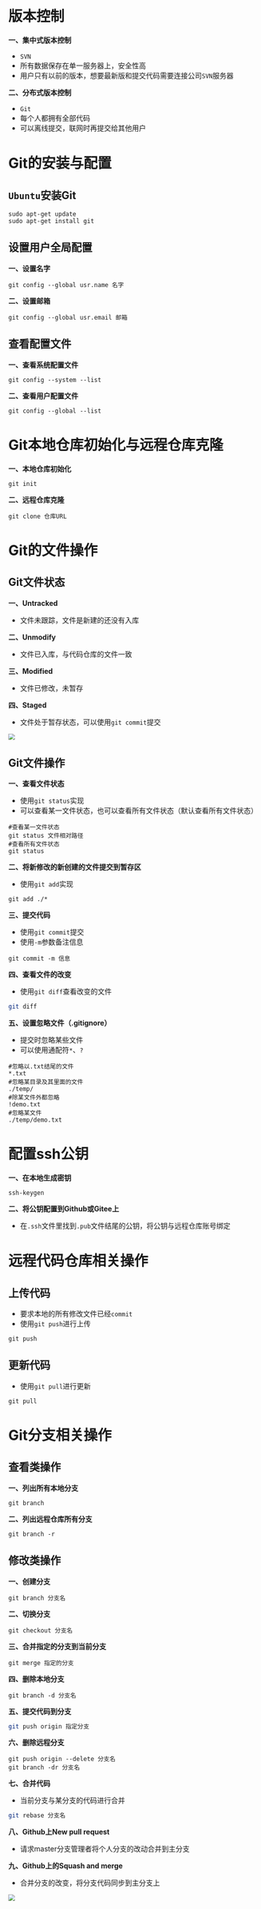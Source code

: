 # 版本控制

**一、集中式版本控制**

* `SVN`
* 所有数据保存在单一服务器上，安全性高
* 用户只有以前的版本，想要最新版和提交代码需要连接公司`SVN`服务器

**二、分布式版本控制**

* `Git`
* 每个人都拥有全部代码
* 可以离线提交，联网时再提交给其他用户

# Git的安装与配置

## `Ubuntu`安装Git

```shell
sudo apt-get update
sudo apt-get install git
```

## 设置用户全局配置

**一、设置名字**

```shell
git config --global usr.name 名字
```

**二、设置邮箱**

```shell
git config --global usr.email 邮箱
```

## 查看配置文件

**一、查看系统配置文件**

```shell
git config --system --list
```

**二、查看用户配置文件**

```shell
git config --global --list
```

# Git本地仓库初始化与远程仓库克隆

**一、本地仓库初始化**

```shell
git init
```

**二、远程仓库克隆**

```shell
git clone 仓库URL
```

# Git的文件操作

## Git文件状态

**一、Untracked**

* 文件未跟踪，文件是新建的还没有入库

**二、Unmodify**

* 文件已入库，与代码仓库的文件一致

**三、Modified**

* 文件已修改，未暂存

**四、Staged**

* 文件处于暂存状态，可以使用`git commit`提交

<img src="./photo/git工作.png" style="zoom:80%;" />

## Git文件操作

**一、查看文件状态**

* 使用`git status`实现
* 可以查看某一文件状态，也可以查看所有文件状态（默认查看所有文件状态）

```shell
#查看某一文件状态
git status 文件相对路径
#查看所有文件状态
git status
```

**二、将新修改的新创建的文件提交到暂存区**

* 使用`git add`实现

```shell
git add ./*
```

**三、提交代码**

* 使用`git commit`提交
* 使用`-m`参数备注信息

```shell
git commit -m 信息
```

**四、查看文件的改变**

* 使用`git diff`查看改变的文件

```bash
git diff
```

**五、设置忽略文件（.gitignore）**

* 提交时忽略某些文件
* 可以使用通配符`*`、`?`

```.gitignore
#忽略以.txt结尾的文件
*.txt
#忽略某目录及其里面的文件
./temp/
#除某文件外都忽略
!demo.txt
#忽略某文件
./temp/demo.txt
```

# 配置ssh公钥

**一、在本地生成密钥**

```shell
ssh-keygen
```

**二、将公钥配置到Github或Gitee上**

* 在`.ssh`文件里找到`.pub`文件结尾的公钥，将公钥与远程仓库账号绑定

# 远程代码仓库相关操作

## 上传代码

* 要求本地的所有修改文件已经`commit`
* 使用`git push`进行上传

```shell
git push
```

## 更新代码

* 使用`git pull`进行更新

```shell
git pull
```

# Git分支相关操作

## 查看类操作

**一、列出所有本地分支**

```shell
git branch
```

**二、列出远程仓库所有分支**

```shell
git branch -r
```

## 修改类操作

**一、创建分支**

```shell
git branch 分支名
```

**二、切换分支**

```shell
git checkout 分支名
```

**三、合并指定的分支到当前分支**

```shell
git merge 指定的分支
```

**四、删除本地分支**

```shell
git branch -d 分支名
```

**五、提交代码到分支**

```bash
git push origin 指定分支
```

**六、删除远程分支**

```shell
git push origin --delete 分支名
git branch -dr 分支名
```

**七、合并代码**

* 当前分支与某分支的代码进行合并

```bash
git rebase 分支名
```

**八、Github上New pull request**

* 请求master分支管理者将个人分支的改动合并到主分支

**九、Github上的Squash and merge**

* 合并分支的改变，将分支代码同步到主分支上

<img src="./photo/git分支.png" style="zoom:80%;" />


